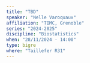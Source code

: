 ```yaml
---
title: "TBD"
speaker: "Nelle Varoquaux"
affiliation: "TIMC, Grenoble"
series: "2024-2025"
discipline: "Biostatistics"
when: "28/11/2024 - 14:00"
type: bigre
where: "Taillefer R31"
---
```

